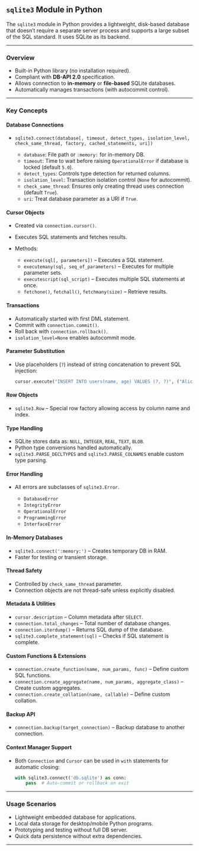## `sqlite3` Module in Python

The `sqlite3` module in Python provides a lightweight, disk-based database that doesn’t require a separate server process and supports a large subset of the SQL standard. It uses SQLite as its backend.

---

### Overview

* Built-in Python library (no installation required).
* Compliant with **DB-API 2.0** specification.
* Allows connection to **in-memory** or **file-based** SQLite databases.
* Automatically manages transactions (with autocommit control).

---

### Key Concepts

#### Database Connections

* `sqlite3.connect(database[, timeout, detect_types, isolation_level, check_same_thread, factory, cached_statements, uri])`

  * `database`: File path or `:memory:` for in-memory DB.
  * `timeout`: Time to wait before raising `OperationalError` if database is locked (default `5.0`).
  * `detect_types`: Controls type detection for returned columns.
  * `isolation_level`: Transaction isolation control (`None` for autocommit).
  * `check_same_thread`: Ensures only creating thread uses connection (default `True`).
  * `uri`: Treat database parameter as a URI if `True`.

#### Cursor Objects

* Created via `connection.cursor()`.
* Executes SQL statements and fetches results.
* Methods:

  * `execute(sql[, parameters])` – Executes a SQL statement.
  * `executemany(sql, seq_of_parameters)` – Executes for multiple parameter sets.
  * `executescript(sql_script)` – Executes multiple SQL statements at once.
  * `fetchone()`, `fetchall()`, `fetchmany(size)` – Retrieve results.

#### Transactions

* Automatically started with first DML statement.
* Commit with `connection.commit()`.
* Roll back with `connection.rollback()`.
* `isolation_level=None` enables autocommit mode.

#### Parameter Substitution

* Use placeholders (`?`) instead of string concatenation to prevent SQL injection:

  ```python
  cursor.execute("INSERT INTO users(name, age) VALUES (?, ?)", ("Alice", 30))
  ```

#### Row Objects

* `sqlite3.Row` – Special row factory allowing access by column name and index.

#### Type Handling

* SQLite stores data as: `NULL`, `INTEGER`, `REAL`, `TEXT`, `BLOB`.
* Python type conversions handled automatically.
* `sqlite3.PARSE_DECLTYPES` and `sqlite3.PARSE_COLNAMES` enable custom type parsing.

#### Error Handling

* All errors are subclasses of `sqlite3.Error`.

  * `DatabaseError`
  * `IntegrityError`
  * `OperationalError`
  * `ProgrammingError`
  * `InterfaceError`

#### In-Memory Databases

* `sqlite3.connect(':memory:')` – Creates temporary DB in RAM.
* Faster for testing or transient storage.

#### Thread Safety

* Controlled by `check_same_thread` parameter.
* Connection objects are not thread-safe unless explicitly disabled.

#### Metadata & Utilities

* `cursor.description` – Column metadata after `SELECT`.
* `connection.total_changes` – Total number of database changes.
* `connection.iterdump()` – Returns SQL dump of the database.
* `sqlite3.complete_statement(sql)` – Checks if SQL statement is complete.

#### Custom Functions & Extensions

* `connection.create_function(name, num_params, func)` – Define custom SQL functions.
* `connection.create_aggregate(name, num_params, aggregate_class)` – Create custom aggregates.
* `connection.create_collation(name, callable)` – Define custom collation.

#### Backup API

* `connection.backup(target_connection)` – Backup database to another connection.

#### Context Manager Support

* Both `Connection` and `Cursor` can be used in `with` statements for automatic closing:

  ```python
  with sqlite3.connect('db.sqlite') as conn:
      pass  # Auto-commit or rollback on exit
  ```

---

### Usage Scenarios

* Lightweight embedded database for applications.
* Local data storage for desktop/mobile Python programs.
* Prototyping and testing without full DB server.
* Quick data persistence without extra dependencies.

---
